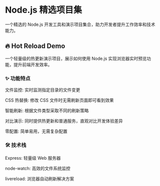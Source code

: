 # Node.js 精选项目集

一个精选的 Node.js 开发工具和演示项目集合，助力开发者提升工作效率和技术能力。

## 🔥 Hot Reload Demo

一个轻量级的热更新演示项目，展示如何使用 Node.js 实现浏览器实时预览功能，提升前端开发效率。

### ✨ 功能特点

文件监控: 实时监测指定目录的文件变更

CSS 热替换: 修改 CSS 文件时无需刷新页面即可看到效果

智能刷新: 根据文件类型采取不同的刷新策略

对比演示: 同时提供热更新和普通服务，直观对比开发体验差异

零配置: 简单易用，无需复杂配置

### 🛠️ 技术栈

Express: 轻量级 Web 服务器

node-watch: 高效的文件系统监控

livereload: 浏览器自动刷新解决方案
